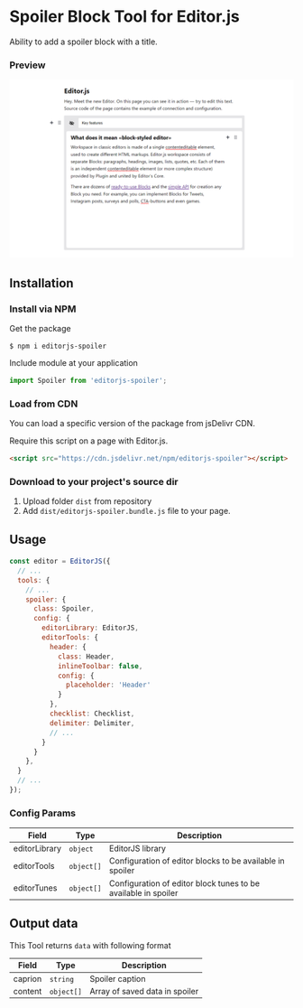 # Spoiler Block Tool for Editor.js
Ability to add a spoiler block with a title.

### Preview
![Preview image](https://raw.githubusercontent.com/VolgaIgor/editorjs-spoiler/refs/heads/main/asset/screenshot.png)

## Installation
### Install via NPM
Get the package

```shell
$ npm i editorjs-spoiler
```

Include module at your application

```javascript
import Spoiler from 'editorjs-spoiler';
```

### Load from CDN

You can load a specific version of the package from jsDelivr CDN.

Require this script on a page with Editor.js.

```html
<script src="https://cdn.jsdelivr.net/npm/editorjs-spoiler"></script>
```

### Download to your project's source dir

1. Upload folder `dist` from repository
2. Add `dist/editorjs-spoiler.bundle.js` file to your page.

## Usage
```javascript
const editor = EditorJS({
  // ...
  tools: {
    // ...
    spoiler: {
      class: Spoiler,
      config: {
        editorLibrary: EditorJS,
        editorTools: {
          header: {
            class: Header,
            inlineToolbar: false,
            config: {
              placeholder: 'Header'
            }
          },
          checklist: Checklist,
          delimiter: Delimiter,
          // ...
        }
      }
    },
  }
  // ...
});
```

### Config Params

| Field | Type     | Description        |
| ----- | -------- | ------------------ |
| editorLibrary | `object`   | EditorJS library |
| editorTools   | `object[]` | Configuration of editor blocks to be available in spoiler |
| editorTunes   | `object[]` | Configuration of editor block tunes to be available in spoiler |

## Output data

This Tool returns `data` with following format

| Field          | Type       | Description                      |
| -------------- | ---------  | -------------------------------- |
| caprion        | `string`   | Spoiler caption                  |
| content        | `object[]` | Array of saved data in spoiler   |